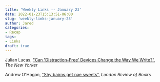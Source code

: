 ```yaml
---
title: 'Weekly Links -- January 23'
date: 2022-01-23T15:13:51-06:00
slug: 'weekly-links-january-23'
author: Jared
categories:
- Recap
tags:
- Links
draft: true
---
```


Julian Lucas, ["Can 'Distraction-Free' Devices Change the Way We Write?"](https://www.newyorker.com/magazine/2021/12/20/can-distraction-free-devices-change-the-way-we-write), *The New Yorker*

Andrew O'Hagan, ["Shy bairns get nae sweets"](https://www.lrb.co.uk/the-paper/v43/n02/andrew-o-hagan/shy-bairns-get-nae-sweets), *London Review of Books*

